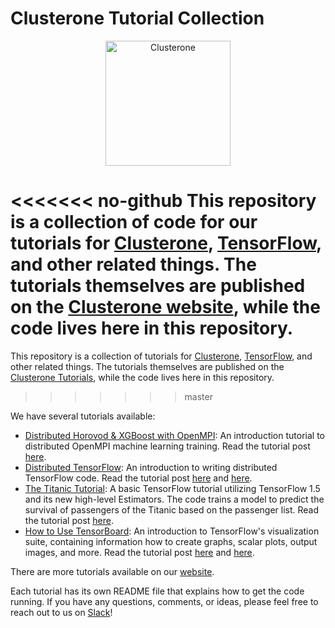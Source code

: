 # Clusterone Tutorial Collection

<p align="center">
<img src="co_logo.png" alt="Clusterone" width="200">
</p>

<<<<<<< no-github
This repository is a collection of code for our tutorials for [Clusterone](https://clusterone.com), [TensorFlow](https://tensorflow.org), and other related things. The tutorials themselves are published on the [Clusterone website](https://clusterone.com/tutorials), while the code lives here in this repository.
=======
This repository is a collection of tutorials for [Clusterone](https://clusterone.com), [TensorFlow](https://tensorflow.org), and other related things. The tutorials themselves are published on the [Clusterone Tutorials](https://clusterone.com/blog), while the code lives here in this repository.
>>>>>>> master

We have several tutorials available:

- [Distributed Horovod & XGBoost with OpenMPI](openmpi/): An introduction tutorial to distributed OpenMPI machine learning training. Read the tutorial post [here](https://clusterone.com/tutorials/openmpi-introduction).
- [Distributed TensorFlow](tf-estimator/): An introduction to writing distributed TensorFlow code. Read the tutorial post [here](https://clusterone.com/tutorials/distributed-tensorflow) and [here](https://clusterone.com/tutorials/distributed-tensorflow-part-2).
- [The Titanic Tutorial](titanic/): A basic TensorFlow tutorial utilizing TensorFlow 1.5 and its new high-level Estimators. The code trains a model to predict the survival of passengers of the Titanic based on the passenger list. Read the tutorial post [here](https://clusterone.com/tutorials/tensorflow-titanics).
- [How to Use TensorBoard](tensorboard/): An introduction to TensorFlow's visualization suite, containing information how to create graphs, scalar plots, output images, and more. Read the tutorial post [here](https://clusterone.com/tutorials/tensorboard-part-1) and [here](https://clusterone.com/tutorials/tensorboard-part-2).

There are more tutorials available on our [website](https://clusterone.com/tutorials).

Each tutorial has its own README file that explains how to get the code running. If you have any questions, comments, or ideas, please feel free to reach out to us on [Slack](https://bit.ly/2OPc6JH)!
